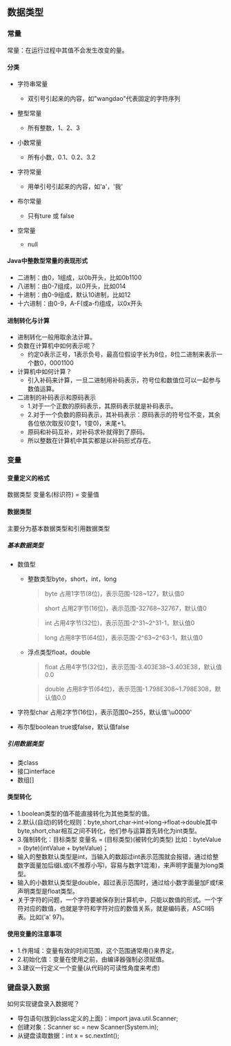 ## 数据类型

### 常量

常量：在运行过程中其值不会发生改变的量。

#### 分类

- 字符串常量
  - 双引号引起来的内容，如"wangdao"代表固定的字符序列

- 整型常量
  - 所有整数，1、2、3

- 小数常量
  - 所有小数，0.1、0.2、3.2

- 字符常量
  - 用单引号引起来的内容，如'a'，'我'

- 布尔常量
  - 只有ture 或 false

- 空常量
  - null

#### Java中整数型常量的表现形式

- 二进制：由0，1组成，以0b开头，比如0b1100
- 八进制：由0-7组成，以0开头，比如014
- 十进制：由0-9组成，默认10进制，比如12
- 十六进制：由0-9，A-F(或a-f)组成，以0x开头

#### 进制转化与计算

- 进制转化一般用取余法计算。
- 负数在计算机中如何表示呢？
  - 约定0表示正号，1表示负号，最高位假设字长为8位，8位二进制来表示一个数0，0001100
- 计算机中如何计算？
  - 引入补码来计算，一旦二进制用补码表示，符号位和数值位可以一起参与数值运算。
- 二进制的补码表示和原码表示
  - 1.对于一个正数的原码表示，其原码表示就是补码表示。
  - 2.对于一个负数的原码表示，其补码表示：原码表示的符号位不变，其余各位依次取反(0变1，1变0)，末尾+1。
  - 原码和补码互补，对补码求补就得到了原码。
  - 所以整数在计算机中其实都是以补码形式存在。

### 变量

#### 变量定义的格式

数据类型 变量名(标识符) = 变量值

#### 数据类型

主要分为基本数据类型和引用数据类型

##### 基本数据类型

- 数值型

  - 整数类型byte，short，int，long
    > byte
    占用1字节(8位)，表示范围-128~127，默认值0

    > short
    占用2字节(16位)，表示范围-32768~32767，默认值0

    > int
    占用4字节(32位)，表示范围-2^31~2^31-1，默认值0

    > long
    占用8字节(64位)，表示范围-2^63~2^63-1，默认值0

  - 浮点类型float，double

    > float
    占用4字节(32位)，表示范围-3.403E38~3.403E38，默认值0.0

    > double
    占用8字节(64位)，表示范围-1.798E308~1.798E308，默认值0.0

- 字符型char
占用2字节(16位)，表示范围0~255，默认值'\u0000'

- 布尔型boolean
true或false，默认值false

##### 引用数据类型

- 类class
- 接口interface
- 数组[]

#### 类型转化

- 1.boolean类型的值不能直接转化为其他类型的值。
- 2.默认(自动)的转化规则：byte,short,char->int->long->float->double其中byte,short,char相互之间不转化，他们参与运算首先转化为int类型。
- 3.强制转化：目标类型 变量名 = (目标类型)(被转化的类型)
比如：byteValue = (byte)(intValue + byteValue)；
- 输入的整数默认类型是int，当输入的数超过int表示范围就会报错，通过给整数字面量加后缀L或l(不推荐小写l，容易与数字1混淆)，来声明字面量为long类型。
- 输入的小数默认类型是double，超过表示范围时，通过给小数字面量加F或f来声明类型是float类型。
- 关于字符的问题，一个字符要被保存到计算机中，只能以数值的形式。一个字符对应的数值，也就是字符和字符对应的数值关系，就是编码表，ASCII码表。比如('a'  97)。

#### 使用变量的注意事项

- 1.作用域：变量有效的时间范围，这个范围通常用{}来界定。
- 2.初始化值：变量在使用之前，由编译器强制必须赋值。
- 3.建议一行定义一个变量(从代码的可读性角度来考虑)

### 键盘录入数据

如何实现键盘录入数据呢？

- 导包语句(放到class定义的上面)：import java.util.Scanner;
- 创建对象：Scanner sc = new Scanner(System.in);
- 从键盘读取数据：int x = sc.nextInt();
